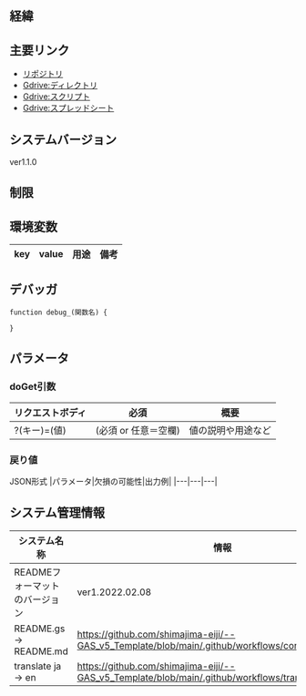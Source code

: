 ## 経緯


## 主要リンク
- [リポジトリ](https://github.com/shimajima-eiji/--GAS_v5_)
- [Gdrive:ディレクトリ](https://drive.google.com/drive/my-drive)
- [Gdrive:スクリプト](https://script.google.com/home)
- [Gdrive:スプレッドシート](https://docs.google.com/spreadsheets)

## システムバージョン
ver1.1.0

## 制限


## 環境変数
|key|value|用途|備考|
|---|---|---|---|

## デバッガ
```
function debug_(関数名) {

}
```

## パラメータ
### doGet引数
|リクエストボディ|必須|概要|
|---|---|---|
|?(キー)=(値)|(必須 or 任意＝空欄)|値の説明や用途など|

### 戻り値
JSON形式
|パラメータ|欠損の可能性|出力例|
|---|---|---|

## システム管理情報
| システム名称 | 情報 |
| --- | --- |
| READMEフォーマットのバージョン | ver1.2022.02.08 |
| README.gs -> README.md | https://github.com/shimajima-eiji/--GAS_v5_Template/blob/main/.github/workflows/convert_gs2md.yml |
| translate ja -> en | https://github.com/shimajima-eiji/--GAS_v5_Template/blob/main/.github/workflows/translate_ja2en.yml |
